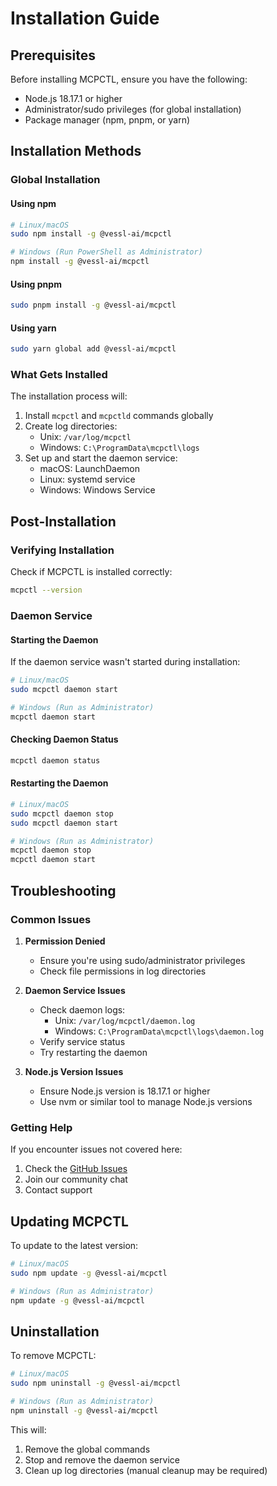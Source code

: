 # Installation Guide

## Prerequisites

Before installing MCPCTL, ensure you have the following:

- Node.js 18.17.1 or higher
- Administrator/sudo privileges (for global installation)
- Package manager (npm, pnpm, or yarn)

## Installation Methods

### Global Installation

#### Using npm

```bash
# Linux/macOS
sudo npm install -g @vessl-ai/mcpctl

# Windows (Run PowerShell as Administrator)
npm install -g @vessl-ai/mcpctl
```

#### Using pnpm

```bash
sudo pnpm install -g @vessl-ai/mcpctl
```

#### Using yarn

```bash
sudo yarn global add @vessl-ai/mcpctl
```

### What Gets Installed

The installation process will:

1. Install `mcpctl` and `mcpctld` commands globally
2. Create log directories:
   - Unix: `/var/log/mcpctl`
   - Windows: `C:\ProgramData\mcpctl\logs`
3. Set up and start the daemon service:
   - macOS: LaunchDaemon
   - Linux: systemd service
   - Windows: Windows Service

## Post-Installation

### Verifying Installation

Check if MCPCTL is installed correctly:

```bash
mcpctl --version
```

### Daemon Service

#### Starting the Daemon

If the daemon service wasn't started during installation:

```bash
# Linux/macOS
sudo mcpctl daemon start

# Windows (Run as Administrator)
mcpctl daemon start
```

#### Checking Daemon Status

```bash
mcpctl daemon status
```

#### Restarting the Daemon

```bash
# Linux/macOS
sudo mcpctl daemon stop
sudo mcpctl daemon start

# Windows (Run as Administrator)
mcpctl daemon stop
mcpctl daemon start
```

## Troubleshooting

### Common Issues

1. **Permission Denied**

   - Ensure you're using sudo/administrator privileges
   - Check file permissions in log directories

2. **Daemon Service Issues**

   - Check daemon logs:
     - Unix: `/var/log/mcpctl/daemon.log`
     - Windows: `C:\ProgramData\mcpctl\logs\daemon.log`
   - Verify service status
   - Try restarting the daemon

3. **Node.js Version Issues**
   - Ensure Node.js version is 18.17.1 or higher
   - Use nvm or similar tool to manage Node.js versions

### Getting Help

If you encounter issues not covered here:

1. Check the [GitHub Issues](https://github.com/vessl-ai/mcpctl/issues)
2. Join our community chat
3. Contact support

## Updating MCPCTL

To update to the latest version:

```bash
# Linux/macOS
sudo npm update -g @vessl-ai/mcpctl

# Windows (Run as Administrator)
npm update -g @vessl-ai/mcpctl
```

## Uninstallation

To remove MCPCTL:

```bash
# Linux/macOS
sudo npm uninstall -g @vessl-ai/mcpctl

# Windows (Run as Administrator)
npm uninstall -g @vessl-ai/mcpctl
```

This will:

1. Remove the global commands
2. Stop and remove the daemon service
3. Clean up log directories (manual cleanup may be required)
